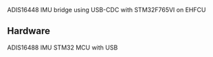 ADIS16448 IMU bridge using USB-CDC with STM32F765VI on EHFCU

## Hardware
ADIS16488 IMU
STM32 MCU with USB
